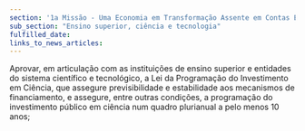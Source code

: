 ```yaml
---
section: '1a Missão - Uma Economia em Transformação Assente em Contas Equilibradas'
sub_section: "Ensino superior, ciência e tecnologia"
fulfilled_date:
links_to_news_articles:
---
```


Aprovar, em articulação com as instituições de ensino superior e entidades do sistema científico e tecnológico, a Lei da Programação do Investimento em Ciência, que assegure previsibilidade e estabilidade aos mecanismos de financiamento, e assegure, entre outras condições, a programação do investimento público em ciência num quadro plurianual a pelo menos 10 anos;